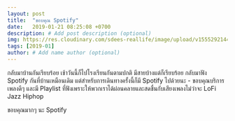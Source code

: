 ```yaml
---
layout: post
title:  "ขอบคุณ Spotify"
date:   2019-01-21 08:25:08 +0700
description: # Add post description (optional)
img: https://res.cloudinary.com/sdees-reallife/image/upload/v1555292144/spotify.jpg # Add image post (optional)
tags: [2019-01]
author: # Add name author (optional)
---
```

กลับมาบ้านกันเรียบร้อย เช้าวันนี้ก็ไปโรงเรียนกันตามปกติ มีสายบ้างแต่ก็เรียบร้อย กลับมาฟัง Spotify กันที่บ้านเหมือนเดิม แต่สำหรับการเดินทางครั้งนี้ก็มี Spotify ไปด้วยนะ - ขอบคุณบริการเพลงดีๆ และมี Playlist ที่ฟังเพราะให้พวกเราได้ผ่อนคลายและสดชื่นกับเสียงเพลงไม่ว่าจะ LoFi Jazz Hiphop

ขอบคุณมากๆ นะ Spotify
